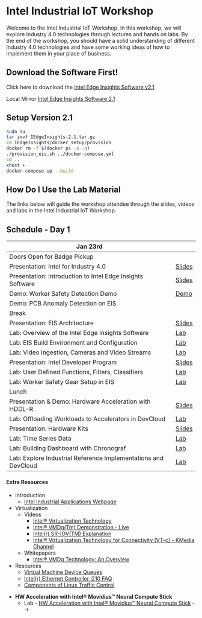 ﻿# Intel Industrial IoT Workshop

Welcome to the Intel Industrial IoT Workshop. In this workshop, we will explore Industry 4.0 technologies through lectures and hands on labs. By the end of the workshop, you should have a solid understanding of different Industry 4.0 technologies and have some working ideas of how to implement them in your place of business.

## Download the Software First!
Click here to download the [Intel Edge Insights Software v2.1](https://drive.google.com/open?id=1lBEg5FKjQaJvCm35Bk0aeYtMVb6lZkbA)	

Local Mirror [Intel Edge Insights Software 2.1](http://192.168.0.224/IEdgeInsights-2.1.tar.gz)


## Setup Version 2.1

```bash
sudo su
tar zxvf IEdgeInsights-2.1.tar.gz
cd IEdgeInsights/docker_setup/provision
docker rm -f $(docker ps -a -q)
./provision_eis.sh ../docker-compose.yml
cd ..
xhost +
docker-compose up --build

```

## How Do I Use the Lab Material

The links below will guide the workshop attendee through the slides, videos and labs in the Intel Industrial IoT Workshop.

## Schedule - Day 1

| Jan 23rd           |                                                                      |
|-----| ------------------------------------------------------------------------------- | 
| Doors Open for Badge Pickup                                                     |                                                                                                 |
| Presentation: Intel for Industry 4.0                 | [Slides](./presentations/2.1/Intel-for-Industrial-IoT.pdf)            |
| Presentation: Introduction to Intel Edge Insights Software                 | [Slides](./presentations/2.1/EIS-Intro.pdf)            |
| Demo: Worker Safety Detection Demo | [Demo](https://software.intel.com/en-us/iot/reference-implementations/safety-gear-detector) |                  |
| Demo: PCB Anomaly Detection on EIS                                              |                                                                                                 |
| Break                                                    |                                                                             |
| Presentation: EIS Architecture                    | [Slides](./presentations/EIS_Architecture.pdf)  |
| Lab: Overview of the Intel Edge Insights Software| [Lab](https://github.com/SSG-DRD-IOT/EIS-documentation/blob/master/README.md)|
| Lab: EIS Build Environment and Configuration                                          | [Lab](https://github.com/SSG-DRD-IOT/lab-restricted-zone-notifier-using-EIS/blob/master/explore_IEdgeInsights.md)  |
| Lab: Video Ingestion, Cameras and Video Streams | [Lab](https://github.com/SSG-DRD-IOT/EIS-documentation/blob/master/ingestion.md)|
| Presentation: Intel Developer Program                 | [Slides](./presentations/2.1/Intel-Developer-Program.pdf)            |
| Lab: User Defined Functions, Filters, Classifiers | [Lab](https://github.com/SSG-DRD-IOT/EIS-documentation/blob/master/udfs.md)|
| Lab: Worker Safety Gear Setup in EIS| [Lab](https://github.com/SSG-DRD-IOT/lab-restricted-zone-notifier-using-EIS/blob/EIS-2.0-Workshop/understanding_ri_to_eis_conversion.md)
| Lunch  
| Presentation & Demo: Hardware Acceleration with HDDL-R                          | [Slides](https://github.com/SSG-DRD-IOT/Industrial-IoT-Workshop/blob/SMG-Techconnect/presentations/VPU_Intro.pdf)                                                                               |
| Lab: Offloading Workloads to Accelerators in DevCloud                           | [Lab](https://colfaxresearch.com/iot-devcloud/)                                                                                 |
| Presentation: Hardware Kits                    | [Slides](./presentations/2.1/Industrial-Hardware.pdf)  |
| Lab: Time Series Data                                                           | [Lab](https://github.com/SSG-DRD-IOT/lab-eis-timeseries/blob/master/README.md) |
| Lab: Building Dashboard with Chronograf      | [Lab](https://github.com/SSG-DRD-IOT/lab-eis-chronograf/blob/master/README.md)    
| Lab: Explore Industrial Reference Implementations and DevCloud                              | [Lab](https://software.intel.com/en-us/iot/reference-implementations)                           |

#### Extra Resources

- Introduction
  - [Intel Industrial Applications Webpage](https://www.intel.com/content/www/us/en/internet-of-things/industrial-iot/overview.html)
- Virtualization
  - Videos
    - [Intel® Virtualization Technology](https://www.youtube.com/watch?v=gqZrarZiHp8&t=22s)
    - [Intel® VMDq(Tm) Demonstration - Live](https://www.youtube.com/watch?v=lOBOEcBSSkQ)
    - [Intel(r) SR-IOV(TM) Explanation](https://www.youtube.com/watch?v=hRHsk8Nycdg)
    - [Intel® Virtualization Technology for Connectivity (VT-c) - KMedia Channel](https://www.youtube.com/watch?v=Y-EaX3BBzSc&t=3s)
  - Whitepapers
    - [Intel® VMDq Technology: An Overview](https://www.intel.com/content/dam/www/public/us/en/documents/white-papers/vmdq-technology-paper.pdf)
- Resources
  - [Virtual Machine Device Queues](https://www.intel.com/content/www/us/en/ethernet-products/converged-network-adapters/io-acceleration-technology-vmdq.html)
  - [Intel(r) Ethernet Controller i210 FAQ](https://www.intel.com/content/dam/www/public/us/en/documents/faqs/ethernet-controller-i210-i211-faq.pdf)
  - [Components of Linux Traffic Control](http://tldp.org/HOWTO/Traffic-Control-HOWTO/components.html)

* **HW Acceleration with Intel® Movidius™ Neural Compute Stick**
  - Lab - [HW Acceleration with Intel® Movidius™ Neural Compute Stick](https://github.com/intel-iot-devkit/smart-video-workshop/HW-Acceleration-with-Movidious-NCS/README.md) -->
